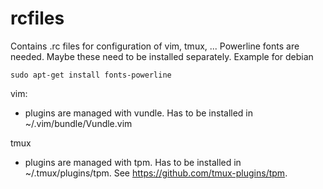 # rcfiles
Contains .rc files for configuration of vim, tmux, ...
Powerline fonts are needed. Maybe these need to be installed separately.
Example for debian
```
sudo apt-get install fonts-powerline
```

vim:
* plugins are managed with vundle. Has to be installed in ~/.vim/bundle/Vundle.vim

tmux
* plugins are managed with tpm. Has to be installed in ~/.tmux/plugins/tpm. See https://github.com/tmux-plugins/tpm.
